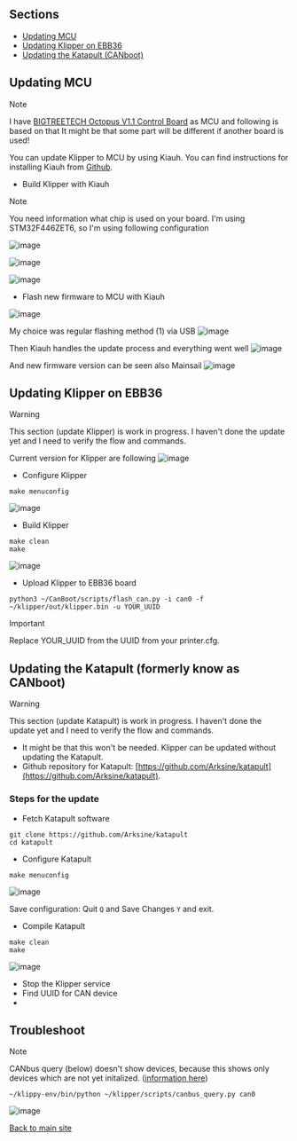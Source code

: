 ## Sections
* [Updating MCU](https://github.com/pannuhuone/Voron-CANBus/blob/main/update_klipper.md#updating-mcu)
* [Updating Klipper on EBB36](https://github.com/pannuhuone/Voron-CANBus/blob/main/update_klipper.md#updating-klipper-on-ebb36)
* [Updating the Katapult (CANboot)](https://github.com/pannuhuone/Voron-CANBus/blob/main/update_klipper.md#updating-the-katapult-formerly-know-as-canboot)

## Updating MCU

> [!NOTE]
> I have [BIGTREETECH Octopus V1.1 Control Board](https://biqu.equipment/products/bigtreetech-octopus-v1-1) as MCU and following is based on that
> It might be that some part will be different if another board is used!

You can update Klipper to MCU by using Kiauh. You can find instructions for installing Kiauh from [Github](https://github.com/dw-0/kiauh).

* Build Klipper with Kiauh
> [!NOTE]
> You need information what chip is used on your board. I'm using STM32F446ZET6, so I'm using following configuration

![image](https://github.com/pannuhuone/Voron-CANBus/assets/5571703/900fb218-2ddc-4731-bc59-964d49948b49)

![image](https://github.com/pannuhuone/Voron-CANBus/assets/5571703/cfb108b6-6975-475a-b454-a7da9f9230c7)

![image](https://github.com/pannuhuone/Voron-CANBus/assets/5571703/e9a0a78d-0956-40c4-87c2-dd8cd9bd30ae)

* Flash new firmware to MCU with Kiauh

![image](https://github.com/pannuhuone/Voron-CANBus/assets/5571703/df9f4936-8aa8-4855-a4c0-c0825979f476)

My choice was regular flashing method (1) via USB
![image](https://github.com/pannuhuone/Voron-CANBus/assets/5571703/a0bed4a7-d17d-4928-aaf0-3bb5cc4c6dcb)

Then Kiauh handles the update process and everything went well
![image](https://github.com/pannuhuone/Voron-CANBus/assets/5571703/ee7441f9-3a67-44ce-920c-ea17e10575e7)

And new firmware version can be seen also Mainsail
![image](https://github.com/pannuhuone/Voron-CANBus/assets/5571703/66296397-6566-469d-b493-12ed0cf3b120)


## Updating Klipper on EBB36

> [!WARNING]
> This section (update Klipper) is work in progress. I haven't done the update yet and I need to verify the flow and commands.

Current version for Klipper are following
![image](https://github.com/pannuhuone/Voron-CANBus/assets/5571703/5b39526e-780c-4cbe-a0e8-6b237d65aa4a)

* Configure Klipper
```
make menuconfig
```
![image](https://github.com/pannuhuone/Voron-CANBus/assets/5571703/d79732e7-8869-4630-9721-517c23dcbe7b)

* Build Klipper
```
make clean
make
```
![image](https://github.com/pannuhuone/Voron-CANBus/assets/5571703/6c860873-b5f8-4d66-ae15-b904544e081f)

* Upload Klipper to EBB36 board
```
python3 ~/CanBoot/scripts/flash_can.py -i can0 -f ~/klipper/out/klipper.bin -u YOUR_UUID
```
> [!IMPORTANT]
> Replace YOUR_UUID from the UUID from your printer.cfg.

## Updating the Katapult (formerly know as CANboot)

> [!WARNING]
> This section (update Katapult) is work in progress. I haven't done the update yet and I need to verify the flow and commands.

* It might be that this won't be needed. Klipper can be updated without updating the Katapult.
* Github repository for Katapult: [https://github.com/Arksine/katapult](https://github.com/Arksine/katapult).

### Steps for the update
* Fetch Katapult software
```
git clone https://github.com/Arksine/katapult
cd katapult
```
* Configure Katapult
```
make menuconfig
```
![image](https://github.com/pannuhuone/Voron-CANBus/assets/5571703/d0dc06a0-2192-4867-a1de-2c40f6f98c81)

Save configuration: Quit ```Q``` and Save Changes ```Y``` and exit.

* Compile Katapult
```
make clean
make
```
![image](https://github.com/pannuhuone/Voron-CANBus/assets/5571703/6a7dc8e8-7132-4c7c-9915-ed932d8a945a)

* Stop the Klipper service
* Find UUID for CAN device
* 

## Troubleshoot
> [!NOTE]
> CANbus query (below) doesn't show devices, because this shows only devices which are not yet initalized. ([information here](https://www.klipper3d.org/CANBUS.html#finding-the-canbus_uuid-for-new-micro-controllers))
```
~/klippy-env/bin/python ~/klipper/scripts/canbus_query.py can0
```
![image](https://github.com/pannuhuone/Voron-CANBus/assets/5571703/15eefd85-8d34-4e89-b59b-f395182181b8)


[Back to main site](README.md)
